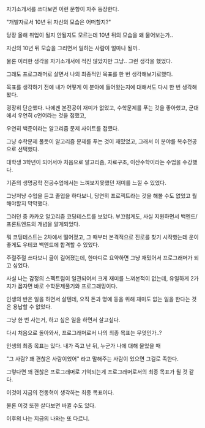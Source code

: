 자기소개서를 쓰다보면 이런 문항이 자주 등장한다.

"개발자로서 10년 뒤 자신의 모습은 어떠할지?"

당장 올해 취업이 될지 안될지도 모르는데 10년 뒤의 모습을 왜 물어보는가..

자신의 10년 뒤 모습을 그리면서 일하는 사람이 얼마나 될까..

물론 이러한 생각을 자기소개서에 적진 않았지만 그냥.. 그런 생각을 했었다.

그래도 프로그래머로 살면서 나의 최종적인 목표를 한 번 생각해보기로했다.

목표를 생각하기 전에 내가 어떻게 이 분야에 들어왔는지에 대해서도 다시 한 번 생각해봤다.

굉장히 단순했다. 나에겐 본전공이 재미가 없었고, 수학문제를 푸는 것을 좋아했고, 군대에서 우연히 c언어라는 것을 접했고, 

우연히 백준이라는 알고리즘 문제 사이트를 접헀다. 

그냥 수학문제 풀듯이 알고리즘 문제를 푸는 것이 재밌었고, 그래서 이 분야를 복수전공으로 선택했다.

대학생 3학년이 되어서야 처음으로 알고리즘, 자료구조, 이산수학이라는 수업을 수강했다.

기존의 생명공학 전공수업에서는 느껴보지못했던 재미를 느낄 수 있었다.

그냥저냥 수업을 듣고 졸업을 하다보니, 당연히 프로젝트라는 것을 해볼 수도 없었고 뭘 해야할지 막막했다.

그러던 중 카카오 알고리즘 코딩테스트를 보았다. 부끄럽게도, 사실 지원하면서 백엔드/프론트엔드의 개념을 알게되었다.

뭐 코딩테스트는 2차에서 떨어졌고, 그 때부터 본격적으로 진로를 찾기 시작했는데 운이 좋게도 우테코 백엔드에 합격할 수 있었다.

주절주절 쓰다보니 글이 길어졌는데, 한마디로 요약하면 그냥 재밌어서 프로그래머가 되고 싶었다.

사실 나는 감정의 스펙트럼이 일관되어서 크게 재미를 느껴본적이 없는데, 유일하게 2가지가 꼽자면 바로 수학문제풀기와 프로그래밍이다.

인생의 반은 일을 하면서 살텐데, 오직 돈과 명예 등을 위해 재미도 없는 일을 한다는 것은 용납할 수 없었다. 

그냥 한 번 사는거, 하고 싶은 일을 하면서 살고싶다.

다시 처음으로 돌아와서, 프로그래머로서 나의 최종 목표는 무엇인가..?

인생의 최종 목표는 있다. 내가 죽고 난 뒤, 누군가 나에 대해 물었을 때

"그 사람? 꽤 괜찮은 사람이었어" 라고 말해주는 사람이 있으면 그걸로 족한다.

그렇다면 꽤 괜찮은 프로그래머로 기억되는게 프로그래머로서의 최종 목표가 될 것 같다.

이것이 지금의 전동혁이 생각하는 최종 목표이다.

물론 이것 또한 살다보면 바뀔 수도 있다. 

이후의 나는 지금의 나와는 또 다르니.
